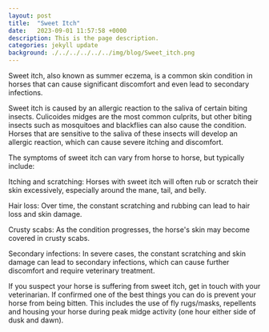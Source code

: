 ```yaml
---
layout: post
title:  "Sweet Itch"
date:   2023-09-01 11:57:58 +0000
description: This is the page description.
categories: jekyll update
background: ./../../../../../img/blog/Sweet_itch.png
---
```


Sweet itch, also known as summer eczema, is a common skin condition in horses that can cause significant discomfort and even lead to secondary infections. 

Sweet itch is caused by an allergic reaction to the saliva of certain biting insects. Culicoides midges are the most common culprits, but other biting insects such as mosquitoes and blackflies can also cause the condition. Horses that are sensitive to the saliva of these insects will develop an allergic reaction, which can cause severe itching and discomfort.

The symptoms of sweet itch can vary from horse to horse, but typically include:

Itching and scratching: Horses with sweet itch will often rub or scratch their skin excessively, especially around the mane, tail, and belly.

Hair loss: Over time, the constant scratching and rubbing can lead to hair loss and skin damage.

Crusty scabs: As the condition progresses, the horse's skin may become covered in crusty scabs.

Secondary infections: In severe cases, the constant scratching and skin damage can lead to secondary infections, which can cause further discomfort and require veterinary treatment.

If you suspect your horse is suffering from sweet itch, get in touch with your veterinarian. If confirmed one of the best things you can do is prevent your horse from being bitten. This includes the use of fly rugs/masks, repellents and housing your horse during peak midge activity (one hour either side of dusk and dawn).

